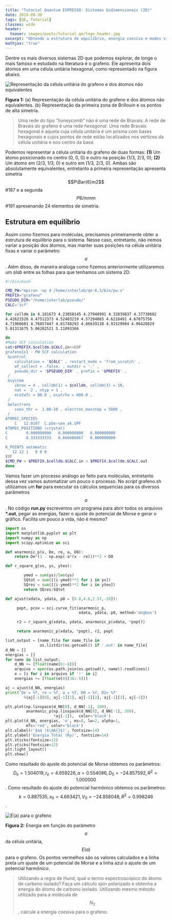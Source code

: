 ```yaml
---
title: "Tutorial Quantum ESPRESSO: Sistemas bidimensionais (2D)"
date: 2019-08-30
tags: [QE, Tutorial]
classes: wide
header:
  teaser: images/posts/tutorial_qe/logo_header.jpg
excerpt: "Obtendo a estrutura de equilíbrio, energia coesiva e modos vibracionais para sistemas bidimensionais (2D)"
mathjax: "true"
---
```



Dentre os mais diversos sistemas 2D que podemos explorar, de longe o mais famoso e estudado na literatura é o grafeno. Ele apresenta dois átomos em uma célula unitária hexagonal, como representado na figura abaixo.

<img src="{{ site.url }}{{ site.baseurl }}/images/posts/tutorial_qe/grafeno.png" alt="Representação da célula unitária do grafeno e dos átomos não equivalentes">

**Figura 1:** (a) Representação da célula unitária do grafeno e dos átomos não equivalentes. (b) Representação da primeira zona de Brillouin e os pontos de alta simetria.

> Uma rede do tipo *"honeycomb"* não é uma rede de Bravais. A rede de Bravais do grafeno é uma rede *hexagonal*. Uma rede Bravais hexagonal é aquela cuja célula unitária é um prisma com bases hexagonais e cujos pontos de rede estão localizados nos vértices da célula unitária e nos centro da base.

Podemos representar a célula unitária do grafeno de duas formas: **(1)** Um átomo posicionado no centro (0, 0, 0) e outro na posição (1/3, 2/3, 0); **(2)** Um átomo em (2/3, 1/3, 0) e outro em (1/3, 2/3, 0). Ambas são absolutamente equivalentes, entretanto a primeira representação apresenta simetria $$P\Bar{6}m2$$ #187 e a segunda $$P6/mmm$$ #191 apresenando 24 elementos de simetria.

## Estrutura em equilíbrio

Assim como fizemos para moléculas, precisamos primeiramente obter a estrutura de equilíbrio para o sistema. Nesse caso, entretanto, não iremos variar a posição dos átomos, mas manter suas posições na célula unitária fixas e variar o parâmetro $$a$$. Além disso, de maneira análoga como fizemos anteriormente utilizaremos um *slab* entre as folhas para que tenhamos um sistema 2D.

```bash
#!/bin/bash

CMD_PW="mpirun -np 4 /home/interlab/qe-6.3/bin/pw.x"
PREFIX="grafeno"
PSEUDO_DIR="/home/interlab/pseudo/"
CALC='scf'

for celldm in 4.181673 4.23058145 4.27948991 4.32839837 4.37730682
4.42621528 4.47512373 4.52403219 4.57294065 4.6218491 4.67075756
4.71966601 4.76857447 4.81748293 4.86639138 4.91529984 4.96420829
5.01311675 5.06202521 5.11093366

do
#Make SCF calculation
cat>$PREFIX.$celldm.$CALC.in<<EOF
grafeno1x1 - PW SCF calculation
 &control
    calculation = '$CALC' , restart_mode = 'from_scratch' ,
    wf_collect = .false. , outdir = '.' ,
    pseudo_dir = '$PSEUDO_DIR' , prefix = '$PREFIX' ,
 /
 &system
    ibrav = 4 , celldm(1) = $celldm, celldm(3) = 10,
    nat =  2 , ntyp = 1 ,
    ecutwfc = 80.0 , ecutrho = 600.0 ,
 /
 &electrons
    conv_thr =  1.0D-10 , electron_maxstep = 5000 ,
 /
ATOMIC_SPECIES
    C   12.0107  C.pbe-van_ak.UPF
ATOMIC_POSITIONS (crystal)
C        0.000000000   0.000000000   0.000000000
C        0.333333333   0.666666667   0.000000000

K_POINTS automatic
   12 12 1   0 0 0
EOF
$CMD_PW < $PREFIX.$celldm.$CALC.in > $PREFIX.$celldm.$CALC.out
done
```

Vamos fazer um processo análogo ao feito para moléculas, entretanto dessa vez vamos automatizar um pouco o processo. No *script* grafeno.sh utilizamos um **for** para executar os cálculos sequencias para os diversos parâmetros $$a$$. No código **run.py** escrevemos um programa para abrir todos os arquivos **\*.out**, pegar as energias, fazer o ajuste do potencial de Morse e gerar o gráfico. Facilita um pouco a vida, não é mesmo?

```python
import os
import matplotlib.pyplot as plt
import numpy as np
import scipy.optimize as sci

def anarmonic_p(x, De, re, a, D0):
    return De*(1 - np.exp(-a*(x - re)))**2 + D0

def r_square_g(xs, ys, yteo):

        ymed = sum(ys)/len(ys)
        SQtot = sum([(i-ymed)**2 for i in ys])
        SQres = sum([(i-ymed)**2 for i in yteo])
        return SQres/SQtot

def ajust(xdata, ydata, p0 = [0.8,4.6,2.57,-20]):

     popt, pcov = sci.curve_fit(anarmonic_p,
                                xdata, ydata, p0, method='dogbox')

     r2 = r_square_g(xdata, ydata, anarmonic_p(xdata, *popt))

     return anarmonic_p(xdata, *popt), r2, popt

list_output = [name_file for name_file in
               os.listdir(os.getcwd()) if '.out' in name_file]
d_NN = []
energias = []
for name in list_output:
    d_NN += [float(name[8:-8])]
    arquivo = open(os.path.join(os.getcwd(), name)).readlines()
    e = [i for i in arquivo if '!' in i]
    energias += [float(e[0][36:-5])]

aj = ajust(d_NN, energias)
print('De = %f, re = %f, a = %f, D0 = %f, R2= %f'
        %(aj[-1][0], aj[-1][1], aj[-1][2], aj[-1][3], aj[-2]))

plt.plot(np.linspace(d_NN[0], d_NN[-1], 200),
         anarmonic_p(np.linspace(d_NN[0], d_NN[-1], 200),
                     *aj[-1]),  color='black')
plt.plot(d_NN, energias, 'o', ms=8, lw=2, alpha=1,
         mfc='red', color='black')
plt.xlabel(r'$a$ ($\AA{}$)', fontsize=14)
plt.ylabel('Energia Total (Ry)', fontsize=14)
plt.xticks(fontsize=12)
plt.yticks(fontsize=12)
plt.tight_layout()
plt.show()
```


Como resultado do ajuste do potencial de Morse obtemos os parâmetros: $$D_e = 1.504019, r_e = 4.659226, a = 0.554086, D_0 = -24.857592, R^2= 1.000000$$.
Como resultado do ajuste do potencial harmônico obtemos os parâmetros: $$k = 0.887535, x_{0} = 4.663421, V_0 = -24.858048, R^2= 0.998246$$.

<img src="{{ site.url }}{{ site.baseurl }}/images/posts/tutorial_qe/grafeno_curve.png" alt="E(a) para o grafeno">

**Figura 2:** Energia em função do parâmetro $$a$$ da célula unitária, $$E(a)$$ para o grafeno. Os pontos vermelhos são os valores calculados e a linha preta um ajuste de um potencial de Morse e a linha azul o ajuste de um potencial harmônico.

> Utilizando a regra de Hund, qual o termo espectroscópico do átomo de carbono isolado? Faça um cálculo spin polarizado e obtenha a energia do átomo de carbono isolado. Utilizando mesmo método utilizado para a molécula de $$N_2$$, calcule a energia coesiva para o grafeno.
